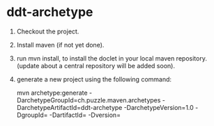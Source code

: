 ddt-archetype
=============

1. Checkout the project.

2. Install maven (if not yet done).

3. run mvn install, to install the doclet in your local maven repository. (update about a central repository will be added soon).

4. generate a new project using the following command:
   
   mvn archetype:generate -DarchetypeGroupId=ch.puzzle.maven.archetypes -DarchetypeArtifactId=ddt-archetype -DarchetypeVersion=1.0 -DgroupId=<groupId> -DartifactId=<artifactId> -Dversion=<version>